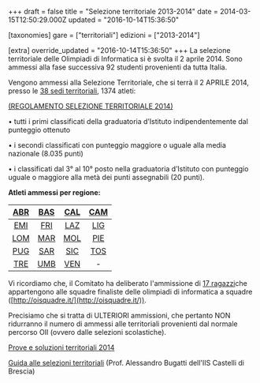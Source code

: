 +++
draft = false
title = "Selezione territoriale 2013-2014"
date = 2014-03-15T12:50:29.000Z
updated = "2016-10-14T15:36:50"

[taxonomies]
gare = ["territoriali"]
edizioni = ["2013-2014"]

[extra]
override_updated = "2016-10-14T15:36:50"
+++
La selezione territoriale delle Olimpiadi di Informatica si è svolta il 2 aprile 2014. Sono ammessi alla fase successiva 92 studenti provenienti da tutta Italia.

<!-- more -->

Vengono ammessi alla Selezione Territoriale, che si terrà il 2 APRILE 2014, presso le [38 sedi territoriali](/oldsite/143/38_Sedi_Territoriali_2014.xls), 1374 atleti:

[(REGOLAMENTO SELEZIONE TERRITORIALE 2014)](/oldsite/143/OII-RegSelTerritoriale_2014.pdf)

• tutti i primi classificati della graduatoria d’Istituto indipendentemente dal punteggio ottenuto

• i secondi classificati con punteggio maggiore o uguale alla media nazionale (8.035 punti)

• i classificati dal 3° al 10° posto nella graduatoria d’Istituto con punteggio uguale o maggiore alla metà dei punti assegnabili (20 punti).

**Atleti ammessi per regione:**

|                    [ABR](files/ABRUZZO.pdf)                    | [BAS](/oldsite/143/BASILICATA.pdf) | [CAL](/oldsite/143/CALABRIA.pdf)  | [CAM](files/CAMPANIA.pdf) |
| :------------------------------------------------------------: | :--------------------------------: | :----------------------------: | :-----------------------: |
|             [EMI](/oldsite/143/EMILIA-ROMAGNA.pdf)             |        [FRI](files/FVG.pdf)        |     [LAZ](files/LAZIO.pdf)     | [LIG](files/LIGURIA.pdf)  |
| [LOM](http://olimpiadi-informatica.it/files/LOMBARDIA2014.pdf) |      [MAR](files/MARCHE.pdf)       | [MOL](/oldsite/143/MOLISE.pdf) | [PIE](files/PIEMONTE.pdf) |
|                    [PUG](files/PUGLIA.pdf)                     |  [SAR](/oldsite/143/SARDEGNA.pdf)  |    [SIC](files/SICILIA.pdf)    | [TOS](files/TOSCANA.pdf)  |
|          [TRE](/oldsite/143/TRENTINO_ALTO_ADIGE.pdf)           |    [UMB](/oldsite/143/UMBRIA.pdf)     |    [VEN](files/VENETO.pdf)     |             -             |

Vi ricordiamo che, il Comitato ha deliberato l'ammissione di [17 ragazzi](/oldsite/143/Olimpiadi%20Squadre%20ammessi%20terr_17.pdf)che appartengono alle squadre finaliste delle olimpiadi di informatica a squadre ([http://oisquadre.it/](http://oisquadre.it/)).

Precisiamo che si tratta di ULTERIORI ammissioni, che pertanto NON ridurranno il numero di ammessi alle territoriali provenienti dal normale percorso OII (ovvero dalle selezioni scolastiche).

[Prove e soluzioni territoriali 2014](/oldsite/143/testi_e_soluzioni_territoriali_2014.pdf)

[Guida alle selezioni territoriali](/oldsite/143/guida_selezioni%20territoriali%281%29.pdf) (Prof. Alessandro Bugatti dell'IIS Castelli di Brescia)
